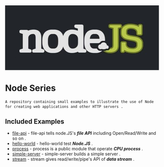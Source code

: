 
![logo](./imgs/logo.jpg)
	
# Node Series
	
	A repository containing small examples to illustrate the use of Node 
	for creating web applications and other HTTP servers .


## Included Examples

 - [file-api](file-api) - file-api tells node.JS's ***file API*** including Open/Read/Write and so on .
 - [hello-world](hello-world) - hello-world test ***Node.JS*** .
 - [process](process) - process is a public module that operate ***CPU process*** .
 - [simple-server](simple-server) - simple-server builds a simple server .
 - [stream](stream) - stream gives read/write/pipe's API of ***data stream*** .

